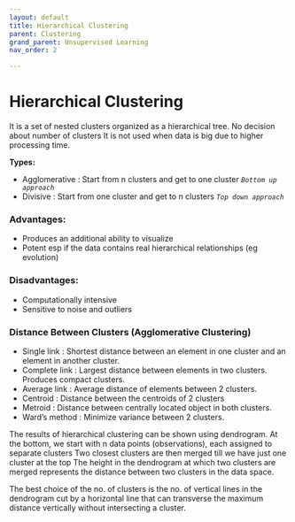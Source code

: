 ```yaml
---
layout: default
title: Hierarchical Clustering
parent: Clustering
grand_parent: Unsupervised Learning
nav_order: 2

---
```

# Hierarchical Clustering

It is a set of nested clusters organized as a hierarchical tree. No decision about number of clusters It is not used when data is big due to higher processing time.

**Types:**

* Agglomerative : Start from n clusters and get to one cluster  _`Bottom up approach`_
* Divisive : Start from one cluster and get to n clusters  _`Top down approach`_

### Advantages:

* Produces an additional ability to visualize 
* Potent esp if the data contains real hierarchical relationships (eg evolution) 

### Disadvantages:

* Computationally intensive 
* Sensitive to noise and outliers

### Distance Between Clusters (Agglomerative Clustering)

* Single link : Shortest distance between an element in one cluster and an element in another cluster. 
* Complete link : Largest distance between elements in two clusters. Produces compact clusters. 
* Average link : Average distance of elements between 2 clusters. 
* Centroid : Distance between the centroids of 2 clusters 
* Metroid : Distance between centrally located object in both clusters. 
* Ward’s method : Minimize variance between 2 clusters.

The results of hierarchical clustering can be shown using dendrogram.
At the bottom, we start with n data points (observations), each assigned to separate clusters
Two closest clusters are then merged till we have just one cluster at the top
The height in the dendrogram at which two clusters are merged represents the distance between two clusters in the data space.

The best choice of the no. of clusters is the no. of vertical lines in the dendrogram cut by a horizontal line that can transverse the maximum distance vertically without intersecting a cluster.